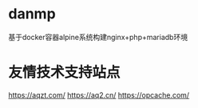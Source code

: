 # danmp
基于docker容器alpine系统构建nginx+php+mariadb环境

# 友情技术支持站点
https://aqzt.com/
https://aq2.cn/
https://opcache.com/
